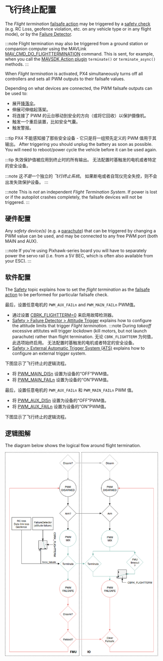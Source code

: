 # 飞行终止配置

The _Flight termination_ [failsafe action](../config/safety.md#failsafe-actions) may be triggered by a [safety check](../config/safety.md) (e.g. RC Loss, geofence violation, etc. on any vehicle type or in any flight mode), or by the [Failure Detector](../config/safety.md#failure-detector).

:::note
Flight termination may also be triggered from a ground station or companion computer using the MAVLink [MAV_CMD_DO_FLIGHTTERMINATION](https://mavlink.io/en/messages/common.html#MAV_CMD_DO_FLIGHTTERMINATION) command. This is sent, for example, when you call the [MAVSDK Action plugin](https://mavsdk.mavlink.io/main/en/cpp/api_reference/classmavsdk_1_1_action.html#classmavsdk_1_1_action_1a47536c4a4bc8367ccd30a92eb09781c5) `terminate()` or `terminate_async()` methods.
:::

When _Flight termination_ is activated, PX4 simultaneously turns off all controllers and sets all PWM outputs to their failsafe values.

Depending on what devices are connected, the PWM failsafe outputs can be used to:

- 展开[降落伞](../peripherals/parachute.md)。
- 伸展可伸缩起落架。
- 将连接了 PWM 的云台移动到安全的方向（或将它回收）以保护摄像机。
- 触发一个重启装置，比如安全气囊。
- 触发警报。

:::tip PX4 不能感知接了那些安全设备 - 它只是将一组预先定义的 PWM 值用于其输出。 After triggering you should unplug the battery as soon as possible. You will need to reboot/power cycle the vehicle before it can be used again.

:::tip
失效保护值被应用到终止时的所有输出。 无法配置时基触发的电机或者特定的安全设备。

:::note
这*不是*一个独立的 *飞行终止系统*。 如果断电或者自驾仪完全失控，则不会出发失效保护设备。
:::

:::note
This is _not_ an independent _Flight Termination System_. If power is lost or if the autopilot crashes completely, the failsafe devices will not be triggered.
:::

## 硬件配置

Any _safety device(s)_ (e.g. a [parachute](../peripherals/parachute.md)) that can be triggered by changing a PWM value can be used, and may be connected to any free PWM port (both MAIN and AUX).

:::note
If you're using Pixhawk-series board you will have to separately power the servo rail (i.e. from a 5V BEC, which is often also available from your ESC).
:::

## 软件配置

The [Safety](../config/safety.md) topic explains how to set the _flight termination_ as the [failsafe action](../config/safety.md#failsafe-actions) to be performed for particular failsafe check.

最后，设置任意电机的 `PWM_AUX_FAILn` and `PWM_MAIN_FAILn` PWM值。

- 通过设置 [CBRK_FLIGHTTERM=0](../advanced_config/parameter_reference.md#CBRK_FLIGHTTERM) 来启用故障检测器。
- [Safety > Failure Detector > Attitude Trigger](../config/safety.md#attitude-trigger) explains how to configure the attitude limits that trigger _Flight termination_. :::note During _takeoff_ excessive attitutes will trigger _lockdown_ (kill motors, but not launch parachute) rather than flight termination. 无论 `CBRK_FLIGHTTERM` 为何值，此选项始终启用。 无法配置时基触发的电机或者特定的安全设备。
- [Safety > External Automatic Trigger System (ATS)](../config/safety.md#external-automatic-trigger-system-ats) explains how to configure an external trigger system.

下图显示了飞行终止的逻辑流程。

- 将 [PWM_MAIN_DISn](../advanced_config/parameter_reference.md#PWM_MAIN_DIS1) 设置为设备的“OFF”PWM值。
- 将 [PWM_MAIN_FAILn](../advanced_config/parameter_reference.md#PWM_MAIN_FAIL1) 设置为设备的“ON”PWM值。

最后，设置任意电机的 `PWM_AUX_FAILn` 和 `PWM_MAIN_FAILn` PWM 值。

- 将 [PWM_AUX_DISn](../advanced_config/parameter_reference.md#PWM_AUX_DIS1) 设置为设备的“OFF”PWM值。
- 将 [PWM_AUX_FAILn](../advanced_config/parameter_reference.md#PWM_AUX_FAIL1) 设置为设备的“ON”PWM值。

下图显示了飞行终止的逻辑流程。

## 逻辑图解

The diagram below shows the logical flow around flight termination.

![Logic diagram](../../assets/config/flight_termination_logic_diagram.png)
